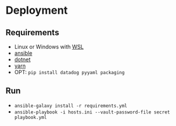 # Deployment

## Requirements

- Linux or Windows with [WSL](https://docs.microsoft.com/en-us/windows/wsl/install-win10)
- [ansible](https://docs.ansible.com/ansible/latest/installation_guide/intro_installation.html)
- [dotnet](https://dotnet.microsoft.com/download)
- [yarn](https://classic.yarnpkg.com/en/docs/install)
- OPT: `pip install datadog pyyaml packaging`

## Run

- `ansible-galaxy install -r requirements.yml`
- `ansible-playbook -i hosts.ini --vault-password-file secret playbook.yml`
